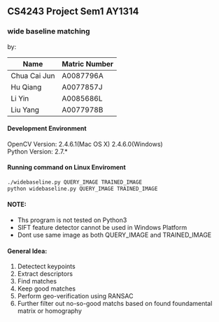 ## CS4243 Project Sem1 AY1314  
### wide baseline matching
by:  

Name 		| Matric Number
--- 		| ---
Chua Cai Jun| A0087796A
Hu Qiang 	| A0077857J
Li Yin 		| A0085686L
Liu Yang 	| A0077978B  

#### Development Environment
OpenCV Version: 2.4.6.1(Mac OS X)   2.4.6.0(Windows)  
Python Version: 2.7.*  

#### Running command on Linux Enviroment
```bash
./widebaseline.py QUERY_IMAGE TRAINED_IMAGE
python widebaseline.py QUERY_IMAGE TRAINED_IMAGE
```
#### NOTE:  
+ Ths program is not tested on Python3
+ SIFT feature detector cannot be used in Windows Platform
+ Dont use same image as both QUERY_IMAGE and TRAINED_IMAGE  
#### General Idea:  
1. Detectect keypoints
1. Extract descriptors
1. Find matches
1. Keep good matches
1. Perform geo-verification using RANSAC
1. Further filter out no-so-good matchs based on found foundamental matrix or homography